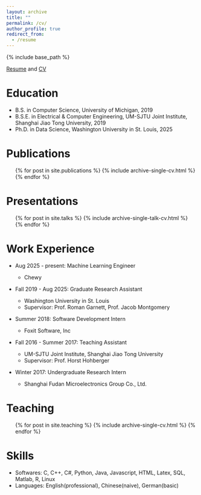 ```yaml
---
layout: archive
title: ""
permalink: /cv/
author_profile: true
redirect_from:
  - /resume
---
```


{% include base_path %}

[Resume](https://yahoochen97.github.io/files/Resume_Yehu_Chen_Aug_2025.pdf) and [CV](https://yahoochen97.github.io/files/CV_Yehu_Chen_Dec_2024.pdf)

Education
======
* B.S. in Computer Science, University of Michigan, 2019
* B.S.E. in Electrical & Computer Engineering, UM-SJTU Joint Institute, Shanghai Jiao Tong University, 2019
* Ph.D. in Data Science, Washington University in St. Louis, 2025

Publications
======
  <ul>{% for post in site.publications %}
    {% include archive-single-cv.html %}
  {% endfor %}</ul>
  
Presentations
======
  <ul>{% for post in site.talks %}
    {% include archive-single-talk-cv.html %}
  {% endfor %}</ul>

Work Experience
======
* Aug 2025 - present: Machine Learning Engineer
  * Chewy
  
* Fall 2019 - Aug 2025: Graduate Research Assistant
  * Washington University in St. Louis
  * Supervisor: Prof. Roman Garnett, Prof. Jacob Montgomery

* Summer 2018: Software Development Intern
  * Foxit Software, Inc

* Fall 2016 - Summer 2017: Teaching Assistant
  * UM-SJTU Joint Institute, Shanghai Jiao Tong University
  * Supervisor: Prof. Horst Hohberger

* Winter 2017: Undergraduate Research Intern
  * Shanghai Fudan Microelectronics Group Co., Ltd.

Teaching
======
  <ul>{% for post in site.teaching %}
    {% include archive-single-cv.html %}
  {% endfor %}</ul>
  
Skills
======
* Softwares: C, C++, C#, Python, Java, Javascript, HTML, Latex, SQL, Matlab, R, Linux
* Languages: English(professional), Chinese(naive), German(basic)

  